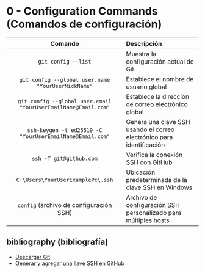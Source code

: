 # 0 - Configuration Commands (Comandos de configuración)

| Comando | Descripción |
| :----------------------------------------: | :------------------------------------------------------------------------- |
| `git config --list` | Muestra la configuración actual de Git |
| `git config --global user.name "YourUserNickName"` | Establece el nombre de usuario global |
| `git config --global user.email "YourUserEmailName@Email.com"` | Establece la dirección de correo electrónico global |
| `ssh-keygen -t ed25519 -C "YourUserEmailName@Email.com"` | Genera una clave SSH usando el correo electrónico para identificación |
| `ssh -T git@github.com` | Verifica la conexión SSH con GitHub |
| `C:\Users\YourUserExamplePc\.ssh` | Ubicación predeterminada de la clave SSH en Windows |
| `config` (archivo de configuración SSH) | Archivo de configuración SSH personalizado para múltiples hosts |

## bibliography (bibliografía)

- [Descargar Git](https://git-scm.com/downloads)  
- [Generar y agregar una llave SSH en GitHub](https://docs.github.com/en/authentication/connecting-to-github-with-ssh/generating-a-new-ssh-key-and-adding-it-to-the-ssh-agent)